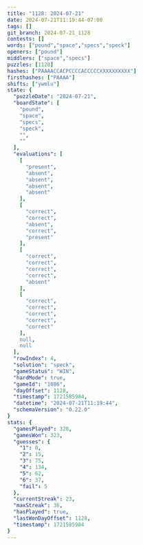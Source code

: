 ```yaml
---
title: "1128: 2024-07-21"
date: 2024-07-21T11:19:44-07:00
tags: []
git_branch: 2024-07-21_1128
contests: []
words: ["pound","space","specs","speck"]
openers: ["pound"]
middlers: ["space","specs"]
puzzles: [1128]
hashes: ["PAAAACCACPCCCCACCCCCXXXXXXXXXX"]
firsthashes: ["PAAAA"]
shifts: ["ywmlu"]
state: {
  "puzzleDate": "2024-07-21",
  "boardState": [
    "pound",
    "space",
    "specs",
    "speck",
    "",
    ""
  ],
  "evaluations": [
    [
      "present",
      "absent",
      "absent",
      "absent",
      "absent"
    ],
    [
      "correct",
      "correct",
      "absent",
      "correct",
      "present"
    ],
    [
      "correct",
      "correct",
      "correct",
      "correct",
      "absent"
    ],
    [
      "correct",
      "correct",
      "correct",
      "correct",
      "correct"
    ],
    null,
    null
  ],
  "rowIndex": 4,
  "solution": "speck",
  "gameStatus": "WIN",
  "hardMode": true,
  "gameId": "1086",
  "dayOffset": 1128,
  "timestamp": 1721585984,
  "datetime": "2024-07-21T11:19:44",
  "schemaVersion": "0.22.0"
}
stats: {
  "gamesPlayed": 328,
  "gamesWon": 323,
  "guesses": {
    "1": 0,
    "2": 15,
    "3": 75,
    "4": 134,
    "5": 62,
    "6": 37,
    "fail": 5
  },
  "currentStreak": 23,
  "maxStreak": 36,
  "hasPlayed": true,
  "lastWonDayOffset": 1128,
  "timestamp": 1721585984
}
---
```

<!-- more -->
